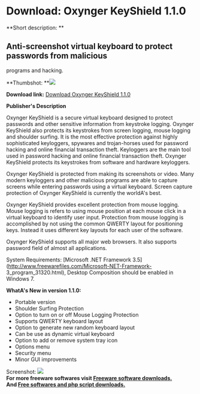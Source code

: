 # Download: Oxynger KeyShield 1.1.0

**Short description: **

## Anti-screenshot virtual keyboard to protect passwords from malicious
programs and hacking.

  
**Thumbshot: **![](http://www.freewarefiles.com/screenshot/oxykeyshld1_md.jpg)   
  
**Download link:** [Download Oxynger KeyShield 1.1.0](http://freesoftwares.boysofts.com/Oxynger-KeyShield_program_87972.html)  
  

**Publisher's Description**  
  

Oxynger KeyShield is a secure virtual keyboard designed to protect passwords
and other sensitive information from keystroke logging. Oxynger KeyShield also
protects its keystrokes from screen logging, mouse logging and shoulder
surfing. It is the most effective protection against highly sophisticated
keyloggers, spywares and trojan-horses used for password hacking and online
financial transaction theft. Keyloggers are the main tool used in password
hacking and online financial transaction theft. Oxynger KeyShield protects its
keystrokes from software and hardware keyloggers.

Oxynger KeyShield is protected from making its screenshots or video. Many
modern keyloggers and other malicious programs are able to capture screens
while entering passwords using a virtual keyboard. Screen capture protection
of Oxynger KeyShield is currently the worldA's best.

Oxynger KeyShield provides excellent protection from mouse logging. Mouse
logging is refers to using mouse position at each mouse click in a virtual
keyboard to identify user input. Protection from mouse logging is accomplished
by not using the common QWERTY layout for positioning keys. Instead it uses
different key layouts for each user of the software.

Oxynger KeyShield supports all major web browsers. It also supports password
field of almost all applications.

System Requirements: [Microsoft .NET Framework
3.5](http://www.freewarefiles.com/Microsoft-NET-Framework-
3_program_31320.html), Desktop Composition should be enabled in Windows 7.

**WhatA's New in version 1.1.0:**

  * Portable version 
  * Shoulder Surfing Protection 
  * Option to turn on or off Mouse Logging Protection 
  * Supports QWERTY keyboard layout 
  * Option to generate new random keyboard layout 
  * Can be use as dynamic virtual keyboard 
  * Option to add or remove system tray icon 
  * Options menu 
  * Security menu 
  * Minor GUI improvements 

  
  
Screenshot: ![](http://www.freewarefiles.com/screenshot/oxykeyshld1.jpg)  
**For more freeware softwares visit [Freeware software downloads.](http://freesoftwares.boysofts.com/)**   
**And [Free softwares and php script downloads.](http://www.boysofts.com/)**

